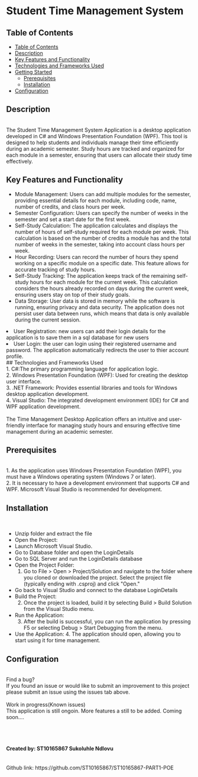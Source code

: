 # Student Time Management System

## Table of Contents
  - [Table of Contents](#table-of-contents)
  - [Description](#description)
  - [Key Features and Functionality](#key-features-and-functionality)
  - [Technologies and Frameworks Used](#technologies-and-frameworks-used)
  - [Getting Started](#getting-started)
    - [Prerequisites](#prerequisites)
    - [Installation](#installation)
  - [Configuration](#configuration)
  

## Description
<br>The Student Time Management System Application is a desktop application developed in C# and Windows Presentation Foundation (WPF). This tool is designed to help students and individuals manage their time efficiently during an academic semester. Study hours are tracked and organized for each module in a semester, ensuring that users can allocate their study time effectively.<br>

## Key Features and Functionality<br>

<ul><li>Module Management: Users can add multiple modules for the semester, providing essential details for each module, including code, name, number of credits, and class hours per week.</li>

<li>Semester Configuration: Users can specify the number of weeks in the semester and set a start date for the first week.</li>

<li>Self-Study Calculation: The application calculates and displays the number of hours of self-study required for each module per week. This calculation is based on the number of credits a module has and the total number of weeks in the semester, taking into account class hours per week.</li>

<li>Hour Recording: Users can record the number of hours they spend working on a specific module on a specific date. This feature allows for accurate tracking of study hours.</li>

<li>Self-Study Tracking: The application keeps track of the remaining self-study hours for each module for the current week. This calculation considers the hours already recorded on days during the current week, ensuring users stay on top of their study goals.</li>

<li>Data Storage: User data is stored in memory while the software is running, ensuring privacy and data security. The application does not persist user data between runs, which means that data is only available during the current session.</li></ul>

<li>User Registration: new users can add their login details for the application is to save them in a sql database for new users</li>

<li>User Login: the user can login using their registered username and password. The application automatically redirects the user to thier account profile.</li>
## Technologies and Frameworks Used 
<br>
1. C#:The primary programming language for application logic.<br>
2. Windows Presentation Foundation (WPF): Used for creating the desktop user interface.<br>
3. .NET Framework: Provides essential libraries and tools for Windows desktop application development.<br>
4. Visual Studio: The integrated development environment (IDE) for C# and WPF application development.<br>
<br>The Time Management Desktop Application offers an intuitive and user-friendly interface for managing study hours and ensuring effective time management during an academic semester.

## Prerequisites
<br>
1. As the application uses Windows Presentation Foundation (WPF), you must have a Windows operating system (Windows 7 or later).<br>
2. It is necessary to have a development environment that supports C# and WPF. Microsoft Visual Studio is recommended for development.<br>

## Installation
<br>
<ul>
<li>Unzip folder and extract the file</li>
<li>Open the Project:</li>
<li>Launch Microsoft Visual Studio. </li>
<li>Go to Database folder and open the LoginDetails</li>
<li>Go to SQL Server and run the LoginDetails database</li>

<li>Open the Project Folder:<br>

1. Go to File > Open > Project/Solution and navigate to the folder where you cloned or downloaded the project. Select the project file (typically ending with .csproj) and click "Open."</li>
<li>Go back to Visual Studio and connect to the database LoginDetails </li>
<li>Build the Project:<br>

2. Once the project is loaded, build it by selecting Build > Build Solution from the Visual Studio menu.</li>
<li>Run the Application:<br>

3. After the build is successful, you can run the application by pressing F5 or selecting Debug > Start Debugging from the menu.</li>
<li>Use the Application:
4. The application should open, allowing you to start using it for time management.</li>
</ul>

## Configuration
<br>
Find a bug?<br>
If you found an issue or would like to submit an improvement to this project please submit an issue using the issues tab above.
<br><br>
Work in progress(Known issues)<br>
This application is still ongoin. More features a still to be added. Coming soon....

<br><br>
<h4>Created by: ST10165867 Sukoluhle Ndlovu</h4>
<br> Github link: https://github.com/ST10165867/ST10165867-PART1-POE
